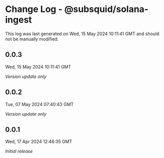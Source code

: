 # Change Log - @subsquid/solana-ingest

This log was last generated on Wed, 15 May 2024 10:11:41 GMT and should not be manually modified.

## 0.0.3
Wed, 15 May 2024 10:11:41 GMT

_Version update only_

## 0.0.2
Tue, 07 May 2024 07:40:43 GMT

_Version update only_

## 0.0.1
Wed, 17 Apr 2024 12:46:35 GMT

_Initial release_

